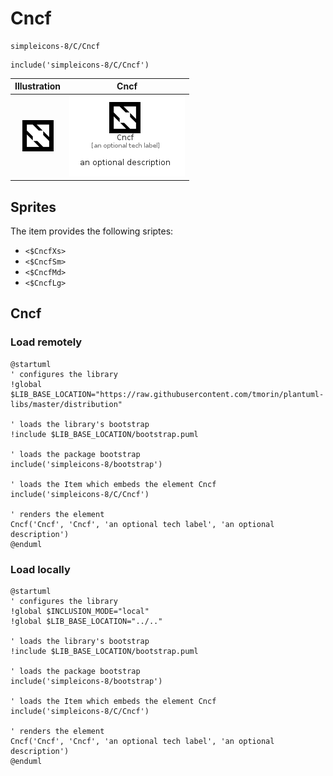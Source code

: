# Cncf


```text
simpleicons-8/C/Cncf
```

```text
include('simpleicons-8/C/Cncf')
```



| Illustration | Cncf |
| :---: | :---: |
| ![illustration for Illustration](../../simpleicons-8/C/Cncf.png) | ![illustration for Cncf](../../simpleicons-8/C/Cncf.Local.png) |



## Sprites
The item provides the following sriptes:

- `<$CncfXs>`
- `<$CncfSm>`
- `<$CncfMd>`
- `<$CncfLg>`





## Cncf

### Load remotely
```plantuml
@startuml
' configures the library
!global $LIB_BASE_LOCATION="https://raw.githubusercontent.com/tmorin/plantuml-libs/master/distribution"

' loads the library's bootstrap
!include $LIB_BASE_LOCATION/bootstrap.puml

' loads the package bootstrap
include('simpleicons-8/bootstrap')

' loads the Item which embeds the element Cncf
include('simpleicons-8/C/Cncf')

' renders the element
Cncf('Cncf', 'Cncf', 'an optional tech label', 'an optional description')
@enduml
```

### Load locally
```plantuml
@startuml
' configures the library
!global $INCLUSION_MODE="local"
!global $LIB_BASE_LOCATION="../.."

' loads the library's bootstrap
!include $LIB_BASE_LOCATION/bootstrap.puml

' loads the package bootstrap
include('simpleicons-8/bootstrap')

' loads the Item which embeds the element Cncf
include('simpleicons-8/C/Cncf')

' renders the element
Cncf('Cncf', 'Cncf', 'an optional tech label', 'an optional description')
@enduml
```

